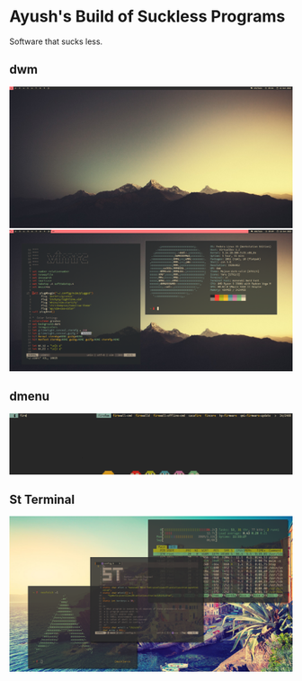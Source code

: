 # Ayush's Build of Suckless Programs
Software that sucks less.

## dwm
![Screenshot](dwm/dwmclean.png)
![Screenshot](dwm/dwm2.png)

## dmenu
![Screenshot](drun.png)

## St Terminal
![St Terminal](st/terminal.png)
